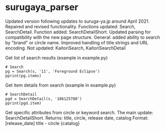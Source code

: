 # surugaya_parser
Updated version following updates to suruga-ya.jp around April 2021. Repaired and revised functionality.
Functions updated: Search, SearchDetail. Function added: SearchDetailShort. Updated parsing for compatibility with the new page structure.
General: added ability to search by "brand" or circle name. Improved handling of title strings and URL encoding.
Not updated: KaitoriSearch, KaitoriSearchDetail


Get list of search results (example in example.py)

```
# Search
pg = Search(s, '11', 'Foreground Eclipse')
pprint(pg.items)
```

Get item details from search (example in example.py)

```
# SearchDetail
pgd = SearchDetail(s, '186125780')
pprint(pgd.item)
```

Get specific attributes from circle or keyword search. The main update: SearchDetailShort.
Returns: title, circle, release date, catalog
Format: [release_date] title - circle {catalog}
